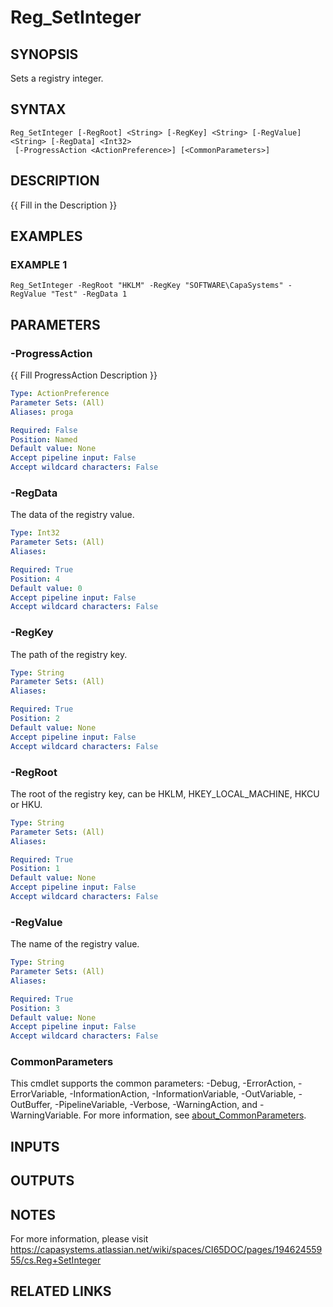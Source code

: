 # Reg_SetInteger

## SYNOPSIS
Sets a registry integer.

## SYNTAX

```
Reg_SetInteger [-RegRoot] <String> [-RegKey] <String> [-RegValue] <String> [-RegData] <Int32>
 [-ProgressAction <ActionPreference>] [<CommonParameters>]
```

## DESCRIPTION
{{ Fill in the Description }}

## EXAMPLES

### EXAMPLE 1
```
Reg_SetInteger -RegRoot "HKLM" -RegKey "SOFTWARE\CapaSystems" -RegValue "Test" -RegData 1
```

## PARAMETERS

### -ProgressAction
{{ Fill ProgressAction Description }}

```yaml
Type: ActionPreference
Parameter Sets: (All)
Aliases: proga

Required: False
Position: Named
Default value: None
Accept pipeline input: False
Accept wildcard characters: False
```

### -RegData
The data of the registry value.

```yaml
Type: Int32
Parameter Sets: (All)
Aliases:

Required: True
Position: 4
Default value: 0
Accept pipeline input: False
Accept wildcard characters: False
```

### -RegKey
The path of the registry key.

```yaml
Type: String
Parameter Sets: (All)
Aliases:

Required: True
Position: 2
Default value: None
Accept pipeline input: False
Accept wildcard characters: False
```

### -RegRoot
The root of the registry key, can be HKLM, HKEY_LOCAL_MACHINE, HKCU or HKU.

```yaml
Type: String
Parameter Sets: (All)
Aliases:

Required: True
Position: 1
Default value: None
Accept pipeline input: False
Accept wildcard characters: False
```

### -RegValue
The name of the registry value.

```yaml
Type: String
Parameter Sets: (All)
Aliases:

Required: True
Position: 3
Default value: None
Accept pipeline input: False
Accept wildcard characters: False
```

### CommonParameters
This cmdlet supports the common parameters: -Debug, -ErrorAction, -ErrorVariable, -InformationAction, -InformationVariable, -OutVariable, -OutBuffer, -PipelineVariable, -Verbose, -WarningAction, and -WarningVariable. For more information, see [about_CommonParameters](http://go.microsoft.com/fwlink/?LinkID=113216).

## INPUTS

## OUTPUTS

## NOTES
For more information, please visit https://capasystems.atlassian.net/wiki/spaces/CI65DOC/pages/19462455955/cs.Reg+SetInteger

## RELATED LINKS
